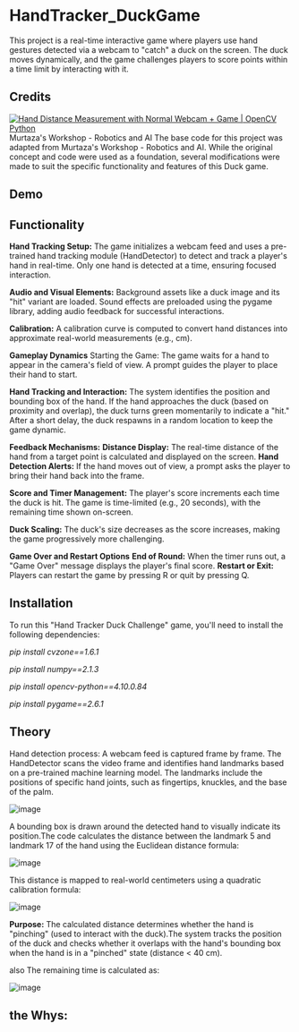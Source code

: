 # HandTracker_DuckGame
This project is a real-time interactive game where players use hand gestures detected via a webcam to "catch" a duck on the screen. The duck moves dynamically, and the game challenges players to score points within a time limit by interacting with it.

## Credits
[![Hand Distance Measurement with Normal Webcam + Game | OpenCV Python](https://img.youtube.com/vi/NGQgRH2_kq8&list=LL/0.jpg)](https://www.youtube.com/watch?v=NGQgRH2_kq8&list=LL) 
Murtaza's Workshop - Robotics and AI
The base code for this project was adapted from Murtaza's Workshop - Robotics and AI. While the original concept and code were used as a foundation, several modifications were made to suit the specific functionality and features of this Duck game.

## Demo

## Functionality

**Hand Tracking Setup:**
The game initializes a webcam feed and uses a pre-trained hand tracking module (HandDetector) to detect and track a player's hand in real-time.
Only one hand is detected at a time, ensuring focused interaction.

**Audio and Visual Elements:**
Background assets like a duck image and its "hit" variant are loaded.
Sound effects are preloaded using the pygame library, adding audio feedback for successful interactions.

**Calibration:**
A calibration curve is computed to convert hand distances into approximate real-world measurements (e.g., cm).

**Gameplay Dynamics**
Starting the Game:
The game waits for a hand to appear in the camera's field of view.
A prompt guides the player to place their hand to start.

**Hand Tracking and Interaction:**
The system identifies the position and bounding box of the hand.
If the hand approaches the duck (based on proximity and overlap), the duck turns green momentarily to indicate a "hit."
After a short delay, the duck respawns in a random location to keep the game dynamic.

**Feedback Mechanisms:**
**Distance Display:** The real-time distance of the hand from a target point is calculated and displayed on the screen.
**Hand Detection Alerts:** If the hand moves out of view, a prompt asks the player to bring their hand back into the frame.

**Score and Timer Management:**
The player's score increments each time the duck is hit.
The game is time-limited (e.g., 20 seconds), with the remaining time shown on-screen.

**Duck Scaling:**
The duck's size decreases as the score increases, making the game progressively more challenging.

**Game Over and Restart Options**
**End of Round:** When the timer runs out, a "Game Over" message displays the player's final score.
**Restart or Exit:** Players can restart the game by pressing R or quit by pressing Q.

## Installation
To run this "Hand Tracker Duck Challenge" game, you'll need to install the following dependencies:

*pip install cvzone==1.6.1*

*pip install numpy==2.1.3*

*pip install opencv-python==4.10.0.84*

*pip install pygame==2.6.1*

## Theory
Hand detection process:
A webcam feed is captured frame by frame.
The HandDetector scans the video frame and identifies hand landmarks based on a pre-trained machine learning model.
The landmarks include the positions of specific hand joints, such as fingertips, knuckles, and the base of the palm.

![image](https://github.com/user-attachments/assets/dd2f8e3a-ec12-4cc6-8ff1-355f51a45657)

A bounding box is drawn around the detected hand to visually indicate its position.The code calculates the distance between the landmark 5 and landmark 17 of the hand using the Euclidean distance formula:

![image](https://github.com/user-attachments/assets/ec749ae0-faf8-470a-8446-47cbc3a59f8f)

This distance is mapped to real-world centimeters using a quadratic calibration formula:

![image](https://github.com/user-attachments/assets/86eb5afa-75a8-4e90-afa2-54e16036d380)

**Purpose:** The calculated distance determines whether the hand is "pinching" (used to interact with the duck).The system tracks the position of the duck and checks whether it overlaps with the hand's bounding box when the hand is in a "pinched" state (distance < 40 cm).

also The remaining time is calculated as:

![image](https://github.com/user-attachments/assets/1296ef8e-0ef8-4568-9a6f-a29eb386ae16)

## the Whys:

